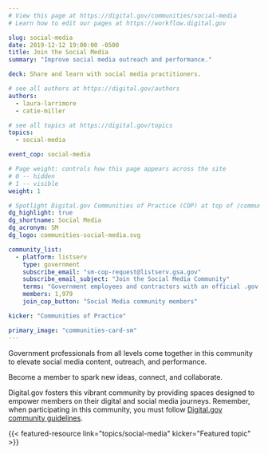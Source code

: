 ```yaml
---
# View this page at https://digital.gov/communities/social-media
# Learn how to edit our pages at https://workflow.digital.gov

slug: social-media
date: 2019-12-12 19:00:00 -0500
title: Join the Social Media
summary: "Improve social media outreach and performance."

deck: Share and learn with social media practitioners.

# see all authors at https://digital.gov/authors
authors:
  - laura-larrimore
  - catie-miller

# see all topics at https://digital.gov/topics
topics:
  - social-media

event_cop: social-media

# Page weight: controls how this page appears across the site
# 0 -- hidden
# 1 -- visible
weight: 1

# Spotlight Digital.gov Communities of Practice (COP) at top of /communities
dg_highlight: true
dg_shortname: Social Media
dg_acronym: SM
dg_logo: communities-social-media.svg

community_list:
  - platform: listserv
    type: government
    subscribe_email: "sm-cop-request@listserv.gsa.gov"
    subscribe_email_subject: "Join the Social Media Community"
    terms: "Government employees and contractors with an official .gov or .mil email are eligible to join."
    members: 1,979
    join_cop_button: "Social Media community members"

kicker: "Communities of Practice"

primary_image: "communities-card-sm"
---
```


Government professionals from all levels come together in this community to elevate social media content, outreach, and performance.

Become a member to spark new ideas, connect, and collaborate.

Digital.gov fosters this vibrant community by providing spaces designed to empower members on their digital and social media journeys. Remember, when participating in this community, you must follow [Digital.gov community guidelines](https://digital.gov/communities/community-guidelines/).

{{< featured-resource link="topics/social-media" kicker="Featured topic" >}}
